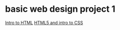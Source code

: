 # basic web design project 1

<a href="intro_to_html/index.html" target="_blank">Intro to HTML</a>
<a href="HTML5_CSS/index.html" target="_blank">HTML5 and intro to CSS</a>